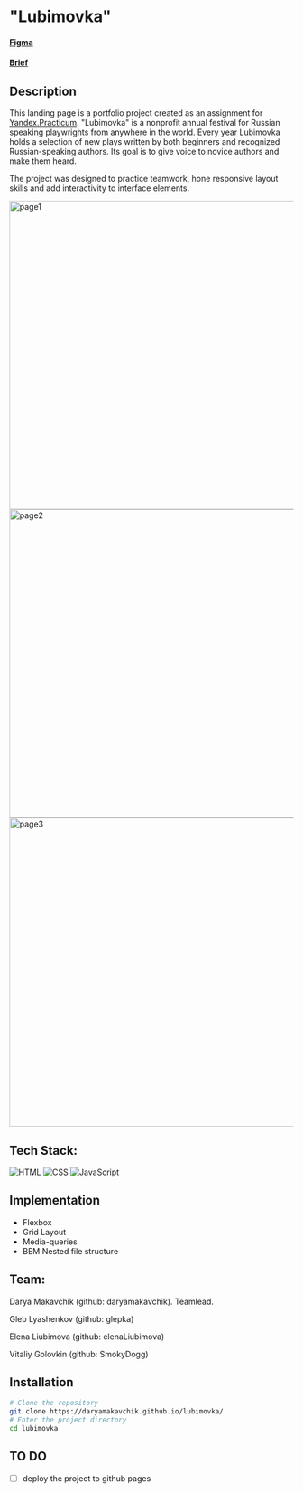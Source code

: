 # "Lubimovka" # 

#### [Figma](https://www.figma.com/file/sPmrkcsXbuuHC24zIRktfJ/lubimovka-(pr.page)?type=design&node-id=0-1&mode=design)
#### [Brief](https://www.notion.so/pr-page-e5b5de2020da43f6a708b5e01f650bd8)

## Description
This landing page is a portfolio project created as an assignment for [Yandex.Practicum](https://practicum.yandex.com/web/ "Web Development Program"). 
"Lubimovka" is a nonprofit annual festival for Russian speaking playwrights from anywhere in the world. Every year Lubimovka holds a selection of new plays written by both beginners and recognized Russian-speaking authors. Its goal is to give voice to novice authors and make them heard.

The project was designed to practice teamwork, hone responsive layout skills and add interactivity to interface elements.

<img width="546" alt="page1" src="https://github.com/daryamakavchik/lubimovka/assets/90967822/c5c73075-6d89-4040-aea8-eefdd7b0a520">
<img width="546" alt="page2" src="https://github.com/daryamakavchik/lubimovka/assets/90967822/52d63853-8c64-41af-b573-984df75c7ae1">
<img width="546" alt="page3" src="https://github.com/daryamakavchik/lubimovka/assets/90967822/b065ac24-5ab8-4b2b-89df-5a0e17637da0">

## Tech Stack:
![HTML](https://img.shields.io/badge/html5-%23E34F26.svg?style=for-the-badge&logo=html5&logoColor=white)
![CSS](https://img.shields.io/badge/css3-%231572B6.svg?style=for-the-badge&logo=css3&logoColor=white)
![JavaScript](https://img.shields.io/badge/JavaScript-F7DF1E?style=for-the-badge&logo=javascript&logoColor=black)

## Implementation

- Flexbox
- Grid Layout
- Media-queries
- BEM Nested file structure

## Team: 

Darya Makavchik (github: daryamakavchik). Teamlead. 

Gleb Lyashenkov (github: glepka)

Elena Liubimova (github: elenaLiubimova)

Vitaliy Golovkin (github: SmokyDogg)

## Installation

```bash
# Clone the repository
git clone https://daryamakavchik.github.io/lubimovka/
# Enter the project directory
cd lubimovka
```

## TO DO
- [ ] deploy the project to github pages
